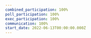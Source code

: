 ```yaml
---
combined_participation: 100%
poll_participation: 100%
exec_participation: 100%
communication: 100%
start_date: 2022-06-13T00:00:00.000Z
---
```

